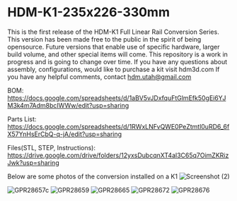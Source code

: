 # HDM-K1-235x226-330mm
This is the first release of the HDM-K1 Full Linear Rail Conversion Series.
This version has been made free to the public in the spirit of being opensource. Future versions that enable use of specific hardware, larger build volume, and other special items will come. This repository is a work in progress and is going to change over time. If you have any questions about assembly, configurations, would like to purchase a kit visit hdm3d.com If you have any helpful comments, contact hdm.utah@gmail.com 

BOM: https://docs.google.com/spreadsheets/d/1aBV5vJDxfquFtGlmEfk50gEi6YJM3k4m7Adm8bcIWWw/edit?usp=sharing

Parts List: https://docs.google.com/spreadsheets/d/1RWxLNFvQWE0PeZtmtl0uRD6_6fX57YnHsErCbQ-q-jA/edit?usp=sharing 

Files(STL, STEP, Instructions): https://drive.google.com/drive/folders/12yxsDubcqnXT4al3C65q7OimZKRizJwk?usp=sharing

Below are some photos of the conversion installed on a K1 
![Screenshot (2)](https://github.com/user-attachments/assets/f640cb8b-39bc-4697-8a5f-2e978c4d0f59)

![GPR28657c](https://github.com/user-attachments/assets/5cd86475-0467-482d-977f-553747033b4d)
![GPR28659](https://github.com/user-attachments/assets/adcf967e-9bd1-48d9-aabc-c5769aeddf7c)
![GPR28665](https://github.com/user-attachments/assets/0dcab89d-17df-4c2b-8e83-da24c00c00a8)
![GPR28672](https://github.com/user-attachments/assets/bfbb6e19-9ad9-4d0d-a04b-7e063b4a759d)
![GPR28676](https://github.com/user-attachments/assets/516d1d18-dc96-4826-83f7-950494eda87f)

